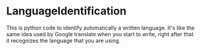 # LanguageIdentification
This is python code to identify automatically a written language. It's like the same idea used by Google translate when you start to write,
right after that it recognizes the language that you are using.

